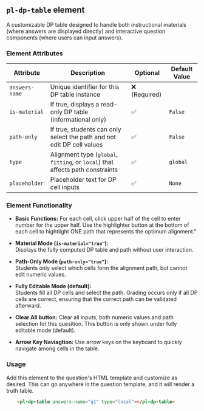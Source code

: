 ## `pl-dp-table` element

A customizable DP table designed to handle both instructional materials (where answers are displayed directly) and interactive question components (where users can input answers).

### Element Attributes

| Attribute      | Description                                                             | Optional | Default Value    |
|----------------|-------------------------------------------------------------------------|----------|------------------|
| `answers-name` | Unique identifier for this DP table instance                            | ❌ (Required) |                  |
| `is-material`  | If true, displays a read-only DP table (informational only)             | ✅        | `False`          |
| `path-only`    | If true, students can only select the path and not edit DP cell values  | ✅        | `False`          |
| `type`         | Alignment type (`global`, `fitting`, or `local`) that affects path constraints    | ✅        | `global`         |
| `placeholder`  | Placeholder text for DP cell inputs                                     | ✅        | `None`           |

### Element Functionality

- **Basic Functions:**
  For each cell, click upper half of the cell to enter number for the upper half. Use the highlighter button at the bottom of each cell to hightlight ONE path that represents the optimum alignment."

- **Material Mode (`is-material="true"`):**  
  Displays the fully computed DP table and path without user interaction.
  
- **Path-Only Mode (`path-only="true"`):**  
  Students only select which cells form the alignment path, but cannot edit numeric values.
  
- **Fully Editable Mode (default):**  
  Students fill all DP cells and select the path. Grading occurs only if all DP cells are correct, ensuring that the correct path can be validated afterward.

- **Clear All button:**
  Clear all inputs, both numeric values and path selection for this quesition. This button is only shown under fully editable mode (default).

- **Arrow Key Naviagtion:**
  Use arrow keys on the keyboard to quickly navigate among cells in the table.

### Usage

Add this element to the question's HTML template and customize as desired. This can go anywhere in the question template, and it will render a truth table.

```html
    <pl-dp-table answers-name="q1" type="local"></pl-dp-table>
```
